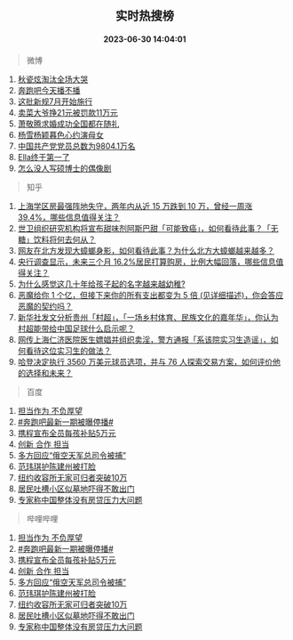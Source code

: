 <div align="center"><h2>实时热搜榜</h2><h4>2023-06-30 14:04:01</h4></div>

> 微博  

1. [秋瓷炫淘汰全场大哭](https://s.weibo.com/weibo?q=%23%E7%A7%8B%E7%93%B7%E7%82%AB%E6%B7%98%E6%B1%B0%E5%85%A8%E5%9C%BA%E5%A4%A7%E5%93%AD%23&t=31&band_rank=1&Refer=top)<br />
2. [奔跑吧今天播不播](https://s.weibo.com/weibo?q=%23%E5%A5%94%E8%B7%91%E5%90%A7%E4%BB%8A%E5%A4%A9%E6%92%AD%E4%B8%8D%E6%92%AD%23&t=31&band_rank=2&Refer=top)<br />
3. [这批新规7月开始施行](https://s.weibo.com/weibo?q=%23%E8%BF%99%E6%89%B9%E6%96%B0%E8%A7%847%E6%9C%88%E5%BC%80%E5%A7%8B%E6%96%BD%E8%A1%8C%23&t=31&band_rank=3&Refer=top)<br />
4. [卖菜大爷挣21元被罚款11万元](https://s.weibo.com/weibo?q=%23%E5%8D%96%E8%8F%9C%E5%A4%A7%E7%88%B7%E6%8C%A321%E5%85%83%E8%A2%AB%E7%BD%9A%E6%AC%BE11%E4%B8%87%E5%85%83%23&t=31&band_rank=4&Refer=top)<br />
5. [萧敬腾求婚成功全国都在随礼](https://s.weibo.com/weibo?q=%E8%90%A7%E6%95%AC%E8%85%BE%E6%B1%82%E5%A9%9A%E6%88%90%E5%8A%9F%E5%85%A8%E5%9B%BD%E9%83%BD%E5%9C%A8%E9%9A%8F%E7%A4%BC&t=31&band_rank=5&Refer=top)<br />
6. [杨雪杨颖暮色心约演母女](https://s.weibo.com/weibo?q=%23%E6%9D%A8%E9%9B%AA%E6%9D%A8%E9%A2%96%E6%9A%AE%E8%89%B2%E5%BF%83%E7%BA%A6%E6%BC%94%E6%AF%8D%E5%A5%B3%23&t=31&band_rank=6&Refer=top)<br />
7. [中国共产党党员总数为9804.1万名](https://s.weibo.com/weibo?q=%23%E4%B8%AD%E5%9B%BD%E5%85%B1%E4%BA%A7%E5%85%9A%E5%85%9A%E5%91%98%E6%80%BB%E6%95%B0%E4%B8%BA9804.1%E4%B8%87%E5%90%8D%23&t=31&band_rank=7&Refer=top)<br />
8. [Ella终于第一了](https://s.weibo.com/weibo?q=%23Ella%E7%BB%88%E4%BA%8E%E7%AC%AC%E4%B8%80%E4%BA%86%23&t=31&band_rank=8&Refer=top)<br />
9. [怎么没人写硕博士的偶像剧](https://s.weibo.com/weibo?q=%23%E6%80%8E%E4%B9%88%E6%B2%A1%E4%BA%BA%E5%86%99%E7%A1%95%E5%8D%9A%E5%A3%AB%E7%9A%84%E5%81%B6%E5%83%8F%E5%89%A7%23&t=31&band_rank=9&Refer=top)<br />

> 知乎  

1. [上海学区房最强阵地失守，两年内从近 15 万跌到 10 万，曾经一周涨 39.4%，哪些信息值得关注？](https://www.zhihu.com/question/609355451)<br />
2. [世卫组织研究机构将宣布甜味剂阿斯巴甜「可能致癌」，如何看待此事？「无糖」饮料将何去何从？](https://www.zhihu.com/question/609417354)<br />
3. [网友在北方发现大蟑螂身影，如何看待此事？为什么北方大蟑螂越来越多？](https://www.zhihu.com/question/609451038)<br />
4. [央行调查显示，未来三个月 16.2%居民打算购房，比例大幅回落，哪些信息值得关注？](https://www.zhihu.com/question/609413648)<br />
5. [为什么感觉这几十年给孩子起的名字越来越幼稚?](https://www.zhihu.com/question/608128511)<br />
6. [恶魔给你 1 个亿，但接下来你的所有支出都变为 5 倍 (见详细描述)，你会答应恶魔的契约吗？](https://www.zhihu.com/question/608441800)<br />
7. [新华社发文分析贵州「村超」，「一场乡村体育、民族文化的嘉年华」，你认为村超能带给中国足球什么启示呢？](https://www.zhihu.com/question/609564348)<br />
8. [网传上海仁济医院医生嫖娼并组织卖淫，警方通报「系该院实习生造谣」，如何看待这位实习生的做法？](https://www.zhihu.com/question/609539743)<br />
9. [哈登决定执行 3560 万美元球员选项，并与 76 人探索交易方案，如何评价他的选择和未来？](https://www.zhihu.com/question/609535141)<br />

> 百度  

1. [担当作为 不负厚望](https://www.baidu.com/s?wd=%E6%8B%85%E5%BD%93%E4%BD%9C%E4%B8%BA+%E4%B8%8D%E8%B4%9F%E5%8E%9A%E6%9C%9B&sa=fyb_news&rsv_dl=fyb_news)<br />
2. [#奔跑吧最新一期被曝停播#](https://www.baidu.com/s?wd=%23%E5%A5%94%E8%B7%91%E5%90%A7%E6%9C%80%E6%96%B0%E4%B8%80%E6%9C%9F%E8%A2%AB%E6%9B%9D%E5%81%9C%E6%92%AD%23&sa=fyb_news&rsv_dl=fyb_news)<br />
3. [携程宣布全员每孩补贴5万元](https://www.baidu.com/s?wd=%E6%90%BA%E7%A8%8B%E5%AE%A3%E5%B8%83%E5%85%A8%E5%91%98%E6%AF%8F%E5%AD%A9%E8%A1%A5%E8%B4%B45%E4%B8%87%E5%85%83&sa=fyb_news&rsv_dl=fyb_news)<br />
4. [创新 合作 担当](https://www.baidu.com/s?wd=%E5%88%9B%E6%96%B0+%E5%90%88%E4%BD%9C+%E6%8B%85%E5%BD%93&sa=fyb_news&rsv_dl=fyb_news)<br />
5. [多方回应“俄空天军总司令被捕”](https://www.baidu.com/s?wd=%E5%A4%9A%E6%96%B9%E5%9B%9E%E5%BA%94%E2%80%9C%E4%BF%84%E7%A9%BA%E5%A4%A9%E5%86%9B%E6%80%BB%E5%8F%B8%E4%BB%A4%E8%A2%AB%E6%8D%95%E2%80%9D&sa=fyb_news&rsv_dl=fyb_news)<br />
6. [范玮琪护陈建州被打脸](https://www.baidu.com/s?wd=%E8%8C%83%E7%8E%AE%E7%90%AA%E6%8A%A4%E9%99%88%E5%BB%BA%E5%B7%9E%E8%A2%AB%E6%89%93%E8%84%B8&sa=fyb_news&rsv_dl=fyb_news)<br />
7. [纽约收容所无家可归者突破10万](https://www.baidu.com/s?wd=%E7%BA%BD%E7%BA%A6%E6%94%B6%E5%AE%B9%E6%89%80%E6%97%A0%E5%AE%B6%E5%8F%AF%E5%BD%92%E8%80%85%E7%AA%81%E7%A0%B410%E4%B8%87&sa=fyb_news&rsv_dl=fyb_news)<br />
8. [居民吐槽小区似墓地吓得不敢出门](https://www.baidu.com/s?wd=%E5%B1%85%E6%B0%91%E5%90%90%E6%A7%BD%E5%B0%8F%E5%8C%BA%E4%BC%BC%E5%A2%93%E5%9C%B0%E5%90%93%E5%BE%97%E4%B8%8D%E6%95%A2%E5%87%BA%E9%97%A8&sa=fyb_news&rsv_dl=fyb_news)<br />
9. [专家称中国整体没有房贷压力大问题](https://www.baidu.com/s?wd=%E4%B8%93%E5%AE%B6%E7%A7%B0%E4%B8%AD%E5%9B%BD%E6%95%B4%E4%BD%93%E6%B2%A1%E6%9C%89%E6%88%BF%E8%B4%B7%E5%8E%8B%E5%8A%9B%E5%A4%A7%E9%97%AE%E9%A2%98&sa=fyb_news&rsv_dl=fyb_news)<br />

> 哔哩哔哩  

1. [担当作为 不负厚望](https://www.baidu.com/s?wd=%E6%8B%85%E5%BD%93%E4%BD%9C%E4%B8%BA+%E4%B8%8D%E8%B4%9F%E5%8E%9A%E6%9C%9B&sa=fyb_news&rsv_dl=fyb_news)<br />
2. [#奔跑吧最新一期被曝停播#](https://www.baidu.com/s?wd=%23%E5%A5%94%E8%B7%91%E5%90%A7%E6%9C%80%E6%96%B0%E4%B8%80%E6%9C%9F%E8%A2%AB%E6%9B%9D%E5%81%9C%E6%92%AD%23&sa=fyb_news&rsv_dl=fyb_news)<br />
3. [携程宣布全员每孩补贴5万元](https://www.baidu.com/s?wd=%E6%90%BA%E7%A8%8B%E5%AE%A3%E5%B8%83%E5%85%A8%E5%91%98%E6%AF%8F%E5%AD%A9%E8%A1%A5%E8%B4%B45%E4%B8%87%E5%85%83&sa=fyb_news&rsv_dl=fyb_news)<br />
4. [创新 合作 担当](https://www.baidu.com/s?wd=%E5%88%9B%E6%96%B0+%E5%90%88%E4%BD%9C+%E6%8B%85%E5%BD%93&sa=fyb_news&rsv_dl=fyb_news)<br />
5. [多方回应“俄空天军总司令被捕”](https://www.baidu.com/s?wd=%E5%A4%9A%E6%96%B9%E5%9B%9E%E5%BA%94%E2%80%9C%E4%BF%84%E7%A9%BA%E5%A4%A9%E5%86%9B%E6%80%BB%E5%8F%B8%E4%BB%A4%E8%A2%AB%E6%8D%95%E2%80%9D&sa=fyb_news&rsv_dl=fyb_news)<br />
6. [范玮琪护陈建州被打脸](https://www.baidu.com/s?wd=%E8%8C%83%E7%8E%AE%E7%90%AA%E6%8A%A4%E9%99%88%E5%BB%BA%E5%B7%9E%E8%A2%AB%E6%89%93%E8%84%B8&sa=fyb_news&rsv_dl=fyb_news)<br />
7. [纽约收容所无家可归者突破10万](https://www.baidu.com/s?wd=%E7%BA%BD%E7%BA%A6%E6%94%B6%E5%AE%B9%E6%89%80%E6%97%A0%E5%AE%B6%E5%8F%AF%E5%BD%92%E8%80%85%E7%AA%81%E7%A0%B410%E4%B8%87&sa=fyb_news&rsv_dl=fyb_news)<br />
8. [居民吐槽小区似墓地吓得不敢出门](https://www.baidu.com/s?wd=%E5%B1%85%E6%B0%91%E5%90%90%E6%A7%BD%E5%B0%8F%E5%8C%BA%E4%BC%BC%E5%A2%93%E5%9C%B0%E5%90%93%E5%BE%97%E4%B8%8D%E6%95%A2%E5%87%BA%E9%97%A8&sa=fyb_news&rsv_dl=fyb_news)<br />
9. [专家称中国整体没有房贷压力大问题](https://www.baidu.com/s?wd=%E4%B8%93%E5%AE%B6%E7%A7%B0%E4%B8%AD%E5%9B%BD%E6%95%B4%E4%BD%93%E6%B2%A1%E6%9C%89%E6%88%BF%E8%B4%B7%E5%8E%8B%E5%8A%9B%E5%A4%A7%E9%97%AE%E9%A2%98&sa=fyb_news&rsv_dl=fyb_news)<br />

